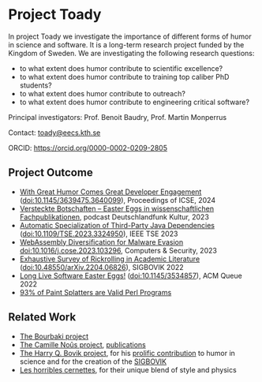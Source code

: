 # Project Toady

In project Toady we investigate the importance of different forms of humor in science and software. It is a long-term research project funded by the Kingdom of Sweden. We are investigating the following research questions:

- to what extent does humor contribute to scientific excellence?
- to what extent does humor contribute to training top caliber PhD students?
- to what extent does humor contribute to outreach?
- to what extent does humor contribute to engineering critical software?

Principal investigators: Prof. Benoit Baudry, Prof. Martin Monperrus

Contact: [toady@eecs.kth.se](mailto:toady@eecs.kth.se)

ORCID: https://orcid.org/0000-0002-0209-2805

## Project Outcome

- [With Great Humor Comes Great Developer Engagement](http://arxiv.org/pdf/2312.01680) ([doi:10.1145/3639475.3640099](https://doi.org/10.1145/3639475.3640099)), Proceedings of ICSE, 2024
- [Versteckte Botschaften – Easter Eggs in wissenschaftlichen Fachpublikationen](https://www.deutschlandfunkkultur.de/versteckte-botschaften-easter-eggs-in-wissenschaftlichen-fachpublikationen-dlf-kultur-16a63755-100.html), podcast Deutschlandfunk Kultur, 2023
- [Automatic Specialization of Third-Party Java Dependencies](https://arxiv.org/pdf/2302.08370) ([doi:10.1109/TSE.2023.3324950](https://doi.org/10.1109/TSE.2023.3324950)), IEEE TSE 2023
- [WebAssembly Diversification for Malware Evasion](https://arxiv.org/pdf/2212.08427) [doi:10.1016/j.cose.2023.103296](https://doi.org/10.1016/j.cose.2023.103296), Computers & Security, 2023
- [Exhaustive Survey of Rickrolling in Academic Literature](http://arxiv.org/pdf/2204.06826) ([doi:10.48550/arXiv.2204.06826](https://doi.org/10.48550/arXiv.2204.06826)), SIGBOVIK 2022
- [Long Live Software Easter Eggs!](https://dl.acm.org/doi/pdf/10.1145/3534857) ([doi:10.1145/3534857](https://doi.org/10.1145/3534857)), ACM Queue 2022
- [93% of Paint Splatters are Valid Perl Programs](https://www.mcmillen.dev/sigbovik/)

## Related Work

- [The Bourbaki project](https://en.wikipedia.org/wiki/Nicolas_Bourbaki)
- [The Camille Noûs project](https://en.wikipedia.org/wiki/Camille_No%C3%BBs), [publications](https://scholar.google.se/citations?user=368e0dwAAAAJ)
- [The Harry Q. Bovik project](https://www.cs.cmu.edu/afs/cs/usr/bovik/www/index.html), for his [prolific contribution](https://scholar.google.com/scholar?hl=sv&as_sdt=0%2C5&q=harry+bovik&btnG=) to humor in science and for the creation of the [SIGBOVIK](https://sigbovik.org/)
- [Les horribles cernettes](https://en.wikipedia.org/wiki/Les_Horribles_Cernettes), for their unique blend of style and physics


